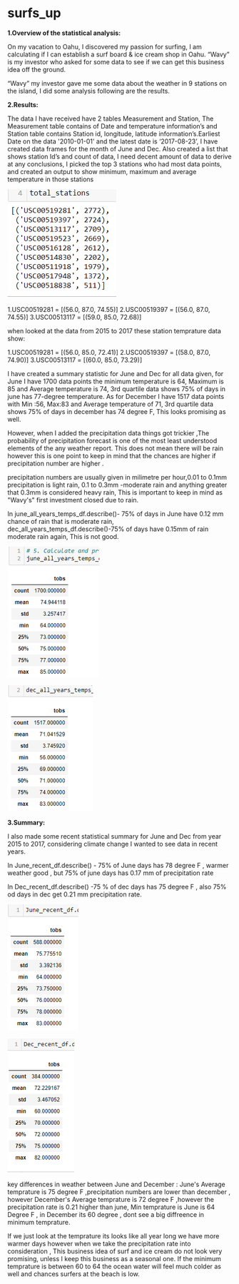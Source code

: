 # surfs_up

**1.Overview of the statistical analysis:**

On my vacation to Oahu, I discovered my passion for surfing, I am calculating if I can establish a surf board & ice cream shop in Oahu. “Wavy” is my investor who asked for some data to see if we can get this business idea off the ground.

“Wavy” my investor gave me some data about the weather in 9 stations on the island, I did some analysis following are the results.

**2.Results:**

The data I have received have 2 tables Measurement and Station, The Measurement table contains of Date and temperature information’s and Station table contains Station id, longitude, latitude information’s.Earliest Date on the data '2010-01-01' and the latest date is ‘2017-08-23’, I have created data frames for the month of June and Dec.
Also created a list that shows station Id’s and count of data, I need decent amount of data to derive at any conclusions, I picked the top 3 stations who had most data points, and created an output to show minimum, maximum and average temperature in those stations 

![output](images/stationid_count.PNG)

1.USC00519281 = [(56.0, 87.0, 74.55)]
2.USC00519397 = [(56.0, 87.0, 74.55)]
3.USC00513117 = [(59.0, 85.0, 72.68)]

when looked at the data from 2015 to 2017 these station temprature data show:

1.USC00519281 = [(56.0, 85.0, 72.41)]
2.USC00519397 = [(58.0, 87.0, 74.90)]
3.USC00513117 = [(60.0, 85.0, 73.29)]

I have created a summary statistic for June and Dec for all data given, for June I have 1700 data points the minimum temperature is 64, Maximum is 85 and Average temperature is 74, 3rd quartile data shows 75% of days in june has 77-degree temperature. As for December I have 1517 data points with Min :56, Max:83 and Average temperature of 71, 3rd quartile data shows 75% of days in december has 74 degree F, This looks promising as well.

However, when I added the precipitation data things got trickier ,The probability of precipitation forecast is one of the most least understood elements of the any weather report. This does not mean there will be rain however this is one point to keep in mind that the chances are higher if precipitation number are higher . 

precipitation numbers are usually given in milimetre per hour,0.01 to 0.1mm precipitation is light rain, 0.1 to 0.3mm -moderate rain and anything greater that 0.3mm is considered heavy rain, This is important to keep in mind as "Wavy's" first investment closed due to rain.

In june_all_years_temps_df.describe()- 75% of days in June have 0.12 mm chance of rain that is moderate rain, dec_all_years_temps_df.describe()-75% of days have 0.15mm of rain moderate rain again, This is not good.

![output](images/june_temp.PNG)

![output](images/dec_temp.PNG)


**3.Summary:**

I also made some recent statistical summary for June and Dec from year 2015 to 2017, considering climate change I wanted to see data in recent years. 

In June_recent_df.describe() - 75% of June days has 78 degree F , warmer weather good , but 75% of june days has 0.17 mm of precipitation rate

In Dec_recent_df.describe() -75 % of dec days has 75 degree F , also 75% od days in dec get 0.21 mm precipitation rate.

![output](images/june_recent_temp.PNG)

![output](images/dec_recent_temp.PNG)

key differences in weather between June and December : June's Average temprature is 75 degree F ,precipitation numbers are lower than december , however December's Average temprature is 72 degree F ,however the precipitation rate is 0.21 higher than june, Min temprature is June is 64 Degree F , in December its 60 degree , dont see a big diffreence in minimum temprature.

If we just look at the temprature its looks like all year long we have more warmer days however when we take the precipitation rate into consideration , This business idea of surf and ice cream do not look very promising, unless I keep this business as a seasonal one. If the minimum temprature is between 60 to 64 the ocean water will feel much colder as well and chances surfers at the beach is low.






